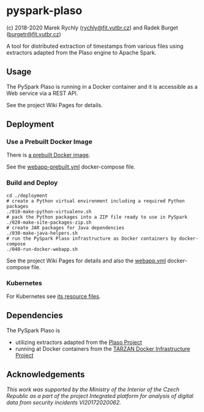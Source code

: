 # pyspark-plaso

(c) 2018-2020 Marek Rychly (rychly@fit.vutbr.cz) and Radek Burget (burgetr@fit.vutbr.cz)

A tool for distributed extraction of timestamps from various files using extractors adapted from the Plaso engine to Apache Spark.

## Usage

The PySpark Plaso is running in a Docker container and it is accessible as a Web service via a REST API.

See the project Wiki Pages for details.

## Deployment

### Use a Prebuilt Docker Image

There is [a prebuilt Docker image](https://gitlab.com/rychly-edu/projects/pyspark-plaso/container_registry).

See the [webapp-prebuilt.yml](deployment/docker-compose/webapp-prebuilt.yml) docker-compose file.

### Build and Deploy

~~~
cd ./deployment
# create a Python virtual environment including a required Python packages
./010-make-python-virtualenv.sh
# pack the Python packages into a ZIP file ready to use in PySpark
./020-make-site-packages-zip.sh
# create JAR packages for Java dependencies
./030-make-java-helpers.sh
# run the PySpark Plaso infrastructure as Docker containers by docker-compose
./040-run-docker-webapp.sh
~~~

See the project Wiki Pages for details and also the [webapp.yml](deployment/docker-compose/webapp.yml) docker-compose file.

### Kubernetes

For Kubernetes see [its resource files](deployment/kubernetes).

## Dependencies

The PySpark Plaso is

*	utilizing extractors adapted from the [Plaso Project](https://github.com/log2timeline/plaso)
*	running at Docker containers from the [TARZAN Docker Infrastructure Project](https://gitlab.com/rychly-edu/projects/tarzan-docker-infrastructure)

## Acknowledgements

*This work was supported by the Ministry of the Interior of the Czech Republic as a part of the project Integrated platform for analysis of digital data from security incidents VI20172020062.*
